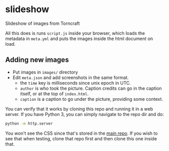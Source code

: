 # slideshow
Slideshow of images from Torncraft

All this does is runs `script.js` inside your browser, which
loads the metadata in `meta.yml` and puts the images inside the
html document on load.

## Adding new images

- Put images in `images/` directory
- Edit `meta.json` and add screenshots in the same format.
    * the `time` key is milliseconds since unix epoch in UTC.
    * `author` is who took the picture. Caption credits can go in
      the caption itself, or at the top of `index.html`.
    * `caption` is a caption to go under the picture, providing
      some context.

You can verify that it works by cloning this repo and running it
in a web server. If you have Python 3, you can simply navigate to
the repo dir and do:

```bash
python -m http.server
```

You won't see the CSS since that's stored in the
[main repo](https://github.com/torncraft/torncraft.github.io).
If you wish to see that when testing, clone that repo first and
then clone this one inside that.
